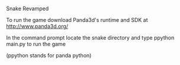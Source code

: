 Snake Revamped

To run the game download Panda3d's runtime and SDK at http://www.panda3d.org/

In the command prompt locate the snake directory and type ppython main.py to run the game

(ppython stands for panda python)
